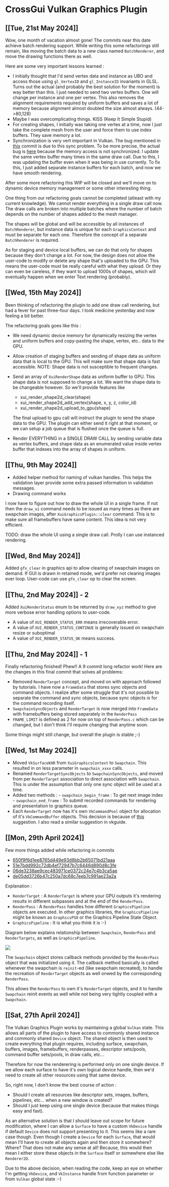 # CrossGui Vulkan Graphics Plugin

## [[**Tue, 21st May 2024**]]

Wow, one month of vacation almost gone! The commits near this date achieve batch
rendering support. While writing this some refactorings still remain, like moving
the batch data to a new class named `BatchRenderer`, and move the drawing functions
there as well.

Here are some very important lessons learned :

- I initially thought that I'd send vertex data and instance as UBO and access those
  using `gl_VertexID` and `gl_InstanceID` invariants in GLSL. Turns out the actual
  (and probably the best solution for the moment) is way better than this. I just
  needed to send two vertex buffers. One will change per instance and one per vertex.
  This also removes the alignment requirements required by uniform buffers and saves a lot
  of memory because alignment almost doubled the size almost always. (44->80,128)
- Maybe I was overcomplicating things. KISS (Keep It Simple Stupid)
- For creating shapes, I initially was taking one vertex at a time, now I just take the
  complete mesh from the user and force them to use index buffers. They save memory a lot.
- Synchronization is very vert important in Vulkan. The bug mentioned in [this](https://github.com/brightprogrammer/CrossGui/commit/65c85af99b8302c1945a4f8c12d7359e95977afd)
  commit is due to this sync problem. To be more precise, the actual bug is [here](https://github.com/brightprogrammer/CrossGui/blob/65c85af99b8302c1945a4f8c12d7359e95977afd/Source/Plugin/Graphics/Vulkan/Renderer.c#L183)
  because the memory access is not synchronized. I update the same vertex buffer many
  times in the same draw call. Due to this, I was updating the buffer even when it was
  being in use currently. To fix this, I just added separate instance buffers for each batch,
  and now we have smooth rendering.

After some more refactoring this WIP will be closed and we'll move on to dynamic device memory
management or some other interesting thing.

One thing from our refactoring goals cannot be completed (atleast with my current knowledge).
We cannot render everything in a single draw call now. The draw calls are broken into multiple
batches where the number of batch depends on the number of shapes added to the mesh manager.

The shapes will be global and will be accessible by all instances of `BatchRenderer`, but instance
data is unique for each `GraphicsContext` and must be separate for each one. Therefore the concept of
a separate `BatchRenderer` is required.

As for staging and device local buffers, we can do that only for shapes because they don't change
a lot. For now, the design does not allow the user-code to modify or delete any shape that's uploaded
to the GPU. This means the user-code must be really careful with what they upload. Or they can even be
careless, if they want to upload 1000s of shapes, which will eventually happen when we enter
Text rendering (probably).

## [[**Wed, 15th May 2024**]]

Been thinking of refactoring the plugin to add one draw call rendering, but had a
fever for past three-four days. I took medicine yesterday and now feeling a bit better.

The refactoring goals goes like this :

- We need dynamic device memory for dynamically resizing the vertex and uniform buffers and
  copy-pasting the shape, vertex, etc.. data to the GPU.
- Allow creation of staging buffers and sending of shape data as uniform data that is local
  to the GPU. This will make sure that shape data is fast accessible.
  NOTE: Shape data is not susceptible to frequent changes.
- Send an array of `XuiRenderShape` data as uniform buffer to GPU. This shape data is not
  supposed to change a lot.
  We want the shape data to be changeable however. So we'll provide features like

   - xui_render_shape2d_clear(shape)
   - xui_render_shape2d_add_vertex(shape, x, y, z, color_id)
   - xui_render_shape2d_upload_to_gpu(shape)

  The final upload to gpu call will instruct the plugin to send the shape data to the GPU. The plugin
  can either send it right at that moment, or we can setup a job queue that is flushed once the queue
  is full.

- Render EVERYTHING in a SINGLE DRAW CALL by sending variable data as vertex buffers,
  and shape data as an enumerated value inside vertex buffer that indexes into the array
  of shapes in uniform.

## [[**Thu, 9th May 2024**]]

- Added helper method for naming of vulkan handles. This helps the validation layer
  provide some extra passed information in validation messages.
- Drawing command works

I now have to figure out how to draw the whole UI in a single frame. If not then
the `draw_ui` command needs to be issued as many times as there are swapchain images,
after `XuiGraphicsPlugin::clear` command. This is to make sure all framebuffers have
same content. This idea is not very efficient.

TODO: draw the whole UI using a single draw call. Prolly I can use instanced rendering.

## [[**Wed, 8nd May 2024**]]

Added `gfx_clear` in graphics api to allow clearing of swapchain images on demand.
If GUI is drawn in retained mode, we'd prefer not clearing images ever loop.
User-code can use `gfx_clear` op to clear the screen.

## [[**Thu, 2nd May 2024**]] - 2

Added `XuiRenderStatus` enum to be returned by `draw_xyz` method to give more
verbose error handling options to user-code.

- A value of `XUI_RENDER_STATUS_ERR` means irrecoverable error.
- A value of `XUI_RENDER_STATUS_CONTINUE` is generally issued on swapchain resize or
    suboptimal
- A value of `XUI_RENDER_STATUS_OK` means success.

## [[**Thu, 2nd May 2024**]] - 1

Finally refactoring finished! Phew!! A 9 commit long refactor work!
Here are the changes in this final commit that solves all problems:

- Removed `RenderTarget` concept, and moved on with approach followed by tutorials.
  I have now a `FrameData` that stores sync objects and command objects. I realize
  after some struggle that it's not possible to separate the command and sync objects,
  because sync objects _is_ for the command recording itself.
- `SwapchainSyncObjects` and `RenderTarget` is now merged into `FrameData` with
  framebuffers being stored separately in the `RenderPass`
- `FRAME_LIMIT` is defined as 2 for now on top of `RenderPass.c` which can be changed,
  but I don't think I'll require changing that anytime soon.

Some things might still change, but overall the plugin is stable ;-)

## [[**Wed, 1st May 2024**]]

- Moved `VkSurfaceKHR` from `XuiGraphicsContext` to `Swapchain`. This resulted in
  on less parameter in `swapchain_xxxx` calls.
- Renamed `RenderTargetSyncObjects` to `SwapchainSyncObjects`, and moved from per
  `RenderTarget` association to direct association with `Swapchain`. This is under
  the assumption that only one sync object will be used at a time.
- Added two methods :
      - `swapchain_begin_frame` : To get next image index
      - `swapchain_end_frame` : To submit recorded commands for rendering and presentation
         to graphics queue.
- Each `RenderTarget` now has it's own `VkCommandPool` object for allocation of it's
  `VkCommandBuffer` objects. This decision is because of [this](https://docs.vulkan.org/samples/latest/samples/performance/command_buffer_usage/README.html#_resetting_the_command_pool)
   suggestion. I also read a similar suggestion in vkguide.

## [[**Mon, 29th April 2024**]]

Few more things added while refactoring in commits

- [650f9f6d1ee8765d449e93d8bb2b65071bd21aaa](https://github.com/brightprogrammer/CrossGui/commit/650f9f6d1ee8765d449e93d8bb2b65071bd21aaa)
- [51e7bdd992c72db4ef72947b7c6446d890d8c3fe](https://github.com/brightprogrammer/CrossGui/commit/51e7bdd992c72db4ef72947b7c6446d890d8c3fe)
- [06de3238ae9cec483971ce0372c24e7c4b3ca5ae](https://github.com/brightprogrammer/CrossGui/commit/06de3238ae9cec483971ce0372c24e7c4b3ca5ae)
- [de05dd3726b47c250a7dc68c7eeb7c991ae23a2a](https://github.com/brightprogrammer/CrossGui/commit/de05dd3726b47c250a7dc68c7eeb7c991ae23a2a)

Explanation :

- `RenderTarget` : A `RenderTarget` is where your GPU outputs it's rendering results in different
   subpasses and at the end of the `RenderPass`.
- `RenderPass` : A `RenderPass` handles how different `GraphicsPipeline` objects are executed.
   In other graphics libraries, the `GraphicsPipeline` might be known as `GraphicsPSO` or the
   Graphics Pipeline State Object.
- `GraphicsPipeline` : It is what you think it is :-)

Diagram below explains relationship between `Swapchain`, `RenderPass` and `RenderTargets`, as well
as `GraphicsPipeline`.

![](Assets/Images/swapchain-renderpass-rendertarget-relationship-diagram.svg)

The `Swapchain` object stores callback methods provided by the `RenderPass` object that was initialized
using it. The callback method basically is called whenever the swapchain is `reinit`-ed
(like swapchain recreated), to handle the recreation of `RenderTarget` objects as well onwed by
the corresponding `RenderPass`.

This allows the `RenderPass` to own it's `RenderTarget` objects, and it to handle `Swapchain`
reinit events as well while not being very tightly coupled with a `Swapchain`.

## [[**Sat, 27th April 2024**]]

The Vulkan Graphics Plugin works by maintaining a global `Vulkan` state. This allows all parts of
the plugin to have access to commonly shared instance and commonly shared `Device` object. The
shared object is then used to create everything that plugin requires, including surface, swapchain,
buffers, images, framebuffers, renderpasses, descriptor sets/pools, command buffer sets/pools,
in draw calls, etc...

Therefore for now the renderering is performed only on one single device. If we allow each surface
to have it's own logical device handle, then we'd need to create all other resources using that same
device.

So, right now, I don't know the best course of action :

- Should I create all resources like descriptor sets, images, buffers, pipelines, etc... when a
  new window is created?
- Should I just keep using one single device (because that makes things easy and fast).

As an alternative solution is that I should leave out scope for future modification, where I can
allow a `Surface` to have a custom `VkDevice` handle if default `Device` does not support presenting
to it. This seems like a rare case though. Even though I create a `Device` for each `Surface`, that
would mean I'll have to create all objects again and then store it somewhere? Where? That does not
make any sense at all! Because, this would then mean I either store these objects in the `Surface`
itself or somewhere else like `Renderer2D`.

Due to the above decision, when reading the code, keep an eye on whether I'm getting `VkDevice`,
and `VkInstance` handle from function parameter or from `Vulkan` global state :-)

